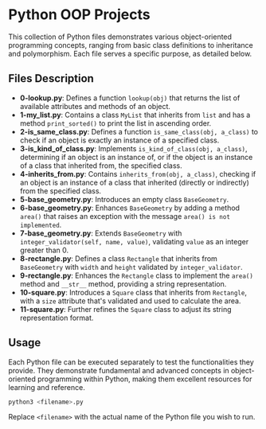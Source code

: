 
# Python OOP Projects

This collection of Python files demonstrates various object-oriented programming concepts, ranging from basic class definitions to inheritance and polymorphism. Each file serves a specific purpose, as detailed below.

## Files Description

- **0-lookup.py**: Defines a function `lookup(obj)` that returns the list of available attributes and methods of an object.
- **1-my_list.py**: Contains a class `MyList` that inherits from `list` and has a method `print_sorted()` to print the list in ascending order.
- **2-is_same_class.py**: Defines a function `is_same_class(obj, a_class)` to check if an object is exactly an instance of a specified class.
- **3-is_kind_of_class.py**: Implements `is_kind_of_class(obj, a_class)`, determining if an object is an instance of, or if the object is an instance of a class that inherited from, the specified class.
- **4-inherits_from.py**: Contains `inherits_from(obj, a_class)`, checking if an object is an instance of a class that inherited (directly or indirectly) from the specified class.
- **5-base_geometry.py**: Introduces an empty class `BaseGeometry`.
- **6-base_geometry.py**: Enhances `BaseGeometry` by adding a method `area()` that raises an exception with the message `area() is not implemented`.
- **7-base_geometry.py**: Extends `BaseGeometry` with `integer_validator(self, name, value)`, validating `value` as an integer greater than 0.
- **8-rectangle.py**: Defines a class `Rectangle` that inherits from `BaseGeometry` with `width` and `height` validated by `integer_validator`.
- **9-rectangle.py**: Enhances the `Rectangle` class to implement the `area()` method and `__str__` method, providing a string representation.
- **10-square.py**: Introduces a `Square` class that inherits from `Rectangle`, with a `size` attribute that's validated and used to calculate the area.
- **11-square.py**: Further refines the `Square` class to adjust its string representation format.

## Usage

Each Python file can be executed separately to test the functionalities they provide. They demonstrate fundamental and advanced concepts in object-oriented programming within Python, making them excellent resources for learning and reference.

```bash
python3 <filename>.py
```

Replace `<filename>` with the actual name of the Python file you wish to run.
